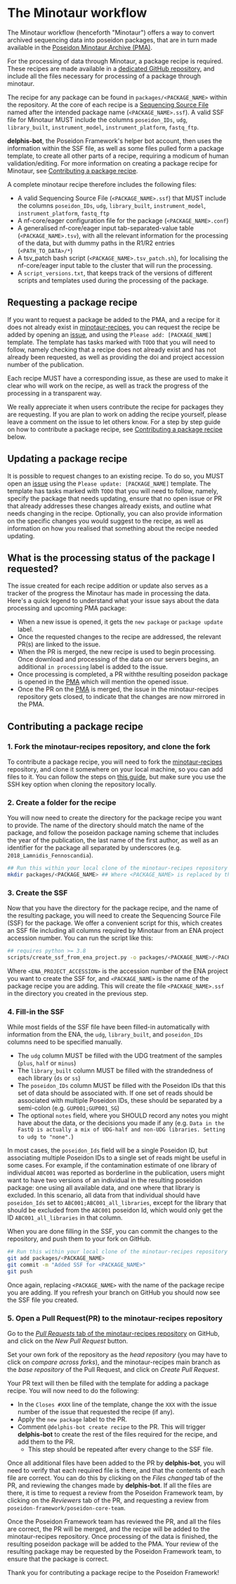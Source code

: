 # The Minotaur workflow

The Minotaur workflow (henceforth "Minotaur") offers a way to convert archived sequencing data into poseidon packages, that are in turn made available in the [Poseidon Minotaur Archive (PMA)](https://github.com/poseidon-framework/minotaur-archive).

For the processing of data through Minotaur, a package recipe is required. These recipes are made available in a [dedicated GitHub repository](https://github.com/poseidon-framework/minotaur-recipes/tree/main), and include all the files necessary for processing of a package through minotaur.

The recipe for any package can be found in `packages/<PACKAGE_NAME>` within the repository.
At the core of each recipe is a [Sequencing Source File](https://www.poseidon-adna.org/#/ssf_details) named after the intended package name (`<PACKAGE_NAME>.ssf`). A valid SSF file for Minotaur MUST include the columns `poseidon_IDs`, `udg`, `library_built`, `instrument_model`, `instrument_platform`, `fastq_ftp`.

**delphis-bot**, the Poseidon Framework's helper bot account, then uses the information within the SSF file, as well as some files pulled form a package template, to create all other parts of a recipe, requiring a modicum of human validation/editing. For more information on creating a package recipe for Minotaur, see [Contributing a package recipe](#contributing-a-package-recipe).

A complete minotaur recipe therefore includes the following files:

  - A valid Sequencing Source File (`<PACKAGE_NAME>.ssf`) that MUST include the columns `poseidon_IDs`, `udg`, `library_built`, `instrument_model`, `instrument_platform`, `fastq_ftp`
  - A nf-core/eager configuration file for the package (`<PACKAGE_NAME>.conf`)
  - A generalised nf-core/eager input tab-separated-value table (`<PACKAGE_NAME>.tsv`), with all the relevant information for the processing of the data, but with dummy paths in the R1/R2 entries (`<PATH_TO_DATA>/*`)
  - A tsv_patch bash script (`<PACKAGE_NAME>.tsv_patch.sh`), for localising the nf-core/eager input table to the cluster that will run the processing.
  - A `script_versions.txt`, that keeps track of the versions of different scripts and templates used during the processing of the package.

## Requesting a package recipe

If you want to request a package be added to the PMA, and a recipe for it does not already exist in [minotaur-recipes](https://github.com/poseidon-framework/minotaur-recipes/tree/main), you can request the recipe be added by opening an [issue](https://github.com/poseidon-framework/minotaur-recipes/issues), and using the `Please add: [PACKAGE_NAME]` template. The template has tasks marked with `TODO` that you will need to follow, namely checking that a recipe does not already exist and has not already been requested, as well as providing the doi and project accession number of the publication.

Each recipe MUST have a corresponding issue, as these are used to make it clear who will work on the recipe, as well as track the progress of the processing in a transparent way.

We really appreciate it when users contribute the recipe for packages they are requesting. If you are plan to work on adding the recipe yourself, please leave a comment on the issue to let others know. For a step by step guide on how to contribute a package recipe, see [Contributing a package recipe](#contributing-a-package-recipe) below.

## Updating a package recipe

It is possible to request changes to an existing recipe. To do so, you MUST open an [issue](https://github.com/poseidon-framework/minotaur-recipes/issues) using the `Please update: [PACKAGE_NAME]` template. The template has tasks marked with `TODO` that you will need to follow, namely, specify the package that needs updating, ensure that no open issue or PR that already addresses these changes already exists, and outline what needs changing in the recipe.
Optionally, you can also provide information on the specific changes you would suggest to the recipe, as well as information on how you realised that something about the recipe needed updating.

## What is the processing status of the package I requested?

The issue created for each recipe addition or update also serves as a tracker of the progress the Minotaur has made in processing the data. Here's a quick legend to understand what your issue says about the data processing and upcoming PMA package:

  - When a new issue is opened, it gets the `new package` or `package update` label.
  - Once the requested changes to the recipe are addressed, the relevant PR(s) are linked to the issue.
  - When the PR is merged, the new recipe is used to begin processing. Once download and processing of the data on our servers begins, an additional `in processing` label is added to the issue.
  - Once processing is completed, a PR withthe resulting poseidon package is opened in the [PMA](https://github.com/poseidon-framework/minotaur-archive) which will mention the opened issue.
  - Once the PR on the [PMA](https://github.com/poseidon-framework/minotaur-archive) is merged, the issue in the minotaur-recipes repository gets closed, to indicate that the changes are now mirrored in the PMA.

## Contributing a package recipe

### 1. Fork the minotaur-recipes repository, and clone the fork

To contribute a package recipe, you will need to fork the [minotaur-recipes](https://github.com/poseidon-framework/minotaur-recipes/tree/main) repository, and clone it somewhere on your local machine, so you can add files to it. 
You can follow the steps on [this guide](https://docs.github.com/en/get-started/quickstart/fork-a-repo), but make sure you use the SSH key option when cloning the repository locally.

### 2. Create a folder for the recipe

You will now need to create the directory for the package recipe you want to provide. The name of the directory should match the name of the package, and follow the poseidon package naming scheme that includes the year of the publication, the last name of the first author, as well as an identifier for the package all separated by underscores (e.g. `2018_Lamnidis_Fennoscandia`).

```bash
## Run this within your local clone of the minotaur-recipes repository
mkdir packages/<PACKAGE_NAME> ## Where <PACKAGE_NAME> is replaced by the name of the package recipe you are adding.
```

### 3. Create the SSF

Now that you have the directory for the package recipe, and the name of the resulting package, you will need to create the Sequencing Source File (SSF) for the package. We offer a convenient script for this, which creates an SSF file including all columns required by Minotaur from an ENA project accession number. You can run the script like this:

```bash
## requires python >= 3.8
scripts/create_ssf_from_ena_project.py -o packages/<PACKAGE_NAME>/<PACKAGE_NAME>.ssf <ENA_PROJECT_ACCESSION>
```

Where `<ENA_PROJECT_ACCESSION>` is the accession number of the ENA project you want to create the SSF for, and `<PACKAGE_NAME>` is the name of the package recipe you are adding.
This will create the file `<PACKAGE_NAME>.ssf` in the directory you created in the previous step.

### 4. Fill-in the SSF

While most fields of the SSF file have been filled-in automatically with information from the ENA, the `udg`, `library_built`, and `poseidon_IDs` columns need to be specified manually.

  - The `udg` column MUST be filled with the UDG treatment of the samples (`plus`, `half` or `minus`)
  - The `library_built` column MUST be filled with the strandedness of each library (`ds` or `ss`)
  - The `poseidon_IDs` column MUST be filled with the Poseidon IDs that this set of data should be associated with. If one set of reads should be associated with multiple Poseidon IDs, these should be separated by a semi-colon (e.g. `GUP001;GUP001_SG`)
  - The optional `notes` field, where you SHOULD record any notes you might have about the data, or the decisions you made if any (e.g. `Data in the FastQ is actually a mix of UDG-half and non-UDG libraries. Setting to udg to "none".`)

In most cases, the `poseidon_Ids` field will be a single Poseidon ID, but associating multiple Poseidon IDs to a single set of reads might be useful in some cases. For example, if the contamination estimate of one library of individual `ABC001` was reported as borderline in the publication, users might want to have two versions of an individual in the resulting poseidon package: one using all available data, and one where that library is excluded. In this scenario, all data from that individual should have `poseidon_Ids` set to `ABC001;ABC001_all_libraries`, except for the library that should be excluded from the `ABC001` poseidon Id, which would only get the ID `ABC001_all_libraries` in that column.

When you are done filling in the SSF, you can commit the changes to the repository, and push them to your fork on GitHub.

```bash
## Run this within your local clone of the minotaur-recipes repository
git add packages/<PACKAGE_NAME>
git commit -m "Added SSF for <PACKAGE_NAME>"
git push
```

Once again, replacing `<PACKAGE_NAME>` with the name of the package recipe you are adding. If you refresh your branch on GitHub you should now see the SSF file you created.

### 5. Open a Pull Request(PR) to the minotaur-recipes repository

Go to the [*Pull Requests* tab of the minotaur-recipes repository](https://github.com/poseidon-framework/minotaur-recipes/pulls) on GitHub, and click on the *New Pull Request* button.

Set your own fork of the repository as the *head repository* (you may have to click on *compare across forks*), and the minotaur-recipes main branch as the *base repository* of the Pull Request, and click on *Create Pull Request*.

Your PR text will then be filled with the template for adding a package recipe. You will now need to do the following:

  - In the `Closes #XXX` line of the template, change the `XXX` with the issue number of the issue that requested the recipe (if any).
  - Apply the `new package` label to the PR.
  - Comment `@delphis-bot create recipe` to the PR. This will trigger **delphis-bot** to create the rest of the files required for the recipe, and add them to the PR.
    - This step should be repeated after every change to the SSF file.

Once all additional files have been added to the PR by **delphis-bot**, you will need to verify that each required file is there, and that the contents of each file are correct. You can do this by clicking on the *Files changed* tab of the PR, and reviewing the changes made by **delphis-bot**. If all the files are there, it is time to request a review from the Poseidon Framework team, by clicking on the *Reviewers* tab of the PR, and requesting a review from `poseidon-framework/poseidon-core-team`.

Once the Poseidon Framework team has reviewed the PR, and all the files are correct, the PR will be merged, and the recipe will be added to the minotaur-recipes repository. Once processing of the data is finished, the resulting poseidon package will be added to the PMA. Your review of the resulting package may be requested by the Poseidon Framework team, to ensure that the package is correct.

Thank you for contributing a package recipe to the Poseidon Framework!
